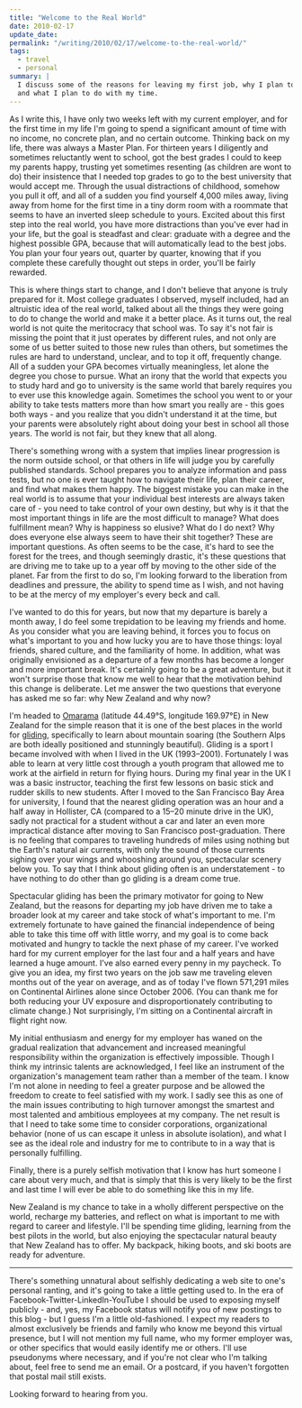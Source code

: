 ```yaml
---
title: "Welcome to the Real World"
date: 2010-02-17
update_date:
permalink: "/writing/2010/02/17/welcome-to-the-real-world/"
tags:
  - travel
  - personal
summary: |
  I discuss some of the reasons for leaving my first job, why I plan to take a break from working,
  and what I plan to do with my time.
---
```


As I write this, I have only two weeks left with my current employer, and for the first time in my life I'm going to spend a significant amount of time with no income, no concrete plan, and no certain outcome. Thinking back on my life, there was always a Master Plan. For thirteen years I diligently and sometimes reluctantly went to school, got the best grades I could to keep my parents happy, trusting yet sometimes resenting (as children are wont to do) their insistence that I needed top grades to go to the best university that would accept me. Through the usual distractions of childhood, somehow you pull it off, and all of a sudden you find yourself 4,000 miles away, living away from home for the first time in a tiny dorm room with a roommate that seems to have an inverted sleep schedule to yours. Excited about this first step into the real world, you have more distractions than you've ever had in your life, but the goal is steadfast and clear: graduate with a degree and the highest possible GPA, because that will automatically lead to the best jobs. You plan your four years out, quarter by quarter, knowing that if you complete these carefully thought out steps in order, you'll be fairly rewarded.

This is where things start to change, and I don't believe that anyone is truly prepared for it. Most college graduates I observed, myself included, had an altruistic idea of the real world, talked about all the things they were going to do to change the world and make it a better place. As it turns out, the real world is not quite the meritocracy that school was. To say it's not fair is missing the point that it just operates by different rules, and not only are some of us better suited to those new rules than others, but sometimes the rules are hard to understand, unclear, and to top it off, frequently change. All of a sudden your GPA becomes virtually meaningless, let alone the degree you chose to pursue. What an irony that the world that expects you to study hard and go to university is the same world that barely requires you to ever use this knowledge again. Sometimes the school you went to or your ability to take tests matters more than how smart you really are - this goes both ways - and you realize that you didn't understand it at the time, but your parents were absolutely right about doing your best in school all those years. The world is not fair, but they knew that all along.

There's something wrong with a system that implies linear progression is the norm outside school, or that others in life will judge you by carefully published standards. School prepares you to analyze information and pass tests, but no one is ever taught how to navigate their life, plan their career, and find what makes them happy. The biggest mistake you can make in the real world is to assume that your individual best interests are always taken care of - you need to take control of your own destiny, but why is it that the most important things in life are the most difficult to manage? What does fulfillment mean? Why is happiness so elusive? What do I do next? Why does everyone else always seem to have their shit together? These are important questions. As often seems to be the case, it's hard to see the forest for the trees, and though seemingly drastic, it's these questions that are driving me to take up to a year off by moving to the other side of the planet. Far from the first to do so, I'm looking forward to the liberation from deadlines and pressure, the ability to spend time as I wish, and not having to be at the mercy of my employer's every beck and call.

I've wanted to do this for years, but now that my departure is barely a month away, I do feel some trepidation to be leaving my friends and home. As you consider what you are leaving behind, it forces you to focus on what's important to you and how lucky you are to have those things: loyal friends, shared culture, and the familiarity of home. In addition, what was originally envisioned as a departure of a few months has become a longer and more important break. It's certainly going to be a great adventure, but it won't surprise those that know me well to hear that the motivation behind this change is deliberate. Let me answer the two questions that everyone has asked me so far: why New Zealand and why now?

I'm headed to [Omarama](http://maps.google.com/maps?f=q&amp;source=s_q&amp;hl=en&amp;geocode=&amp;q=omarama,+new+zealand&amp;sll=37.0625,-95.677068&amp;sspn=50.111473,92.548828&amp;ie=UTF8&amp;hq=&amp;hnear=Omarama,+Canterbury,+New+Zealand&amp;z=10) (latitude 44.49°S, longitude 169.97°E) in New Zealand for the simple reason that it is one of the best places in the world for [gliding](http://en.wikipedia.org/wiki/Gliding), specifically to learn about mountain soaring (the Southern Alps are both ideally positioned and stunningly beautiful). Gliding is a sport I became involved with when I lived in the UK (1993–2001). Fortunately I was able to learn at very little cost through a youth program that allowed me to work at the airfield in return for flying hours. During my final year in the UK I was a basic instructor, teaching the first few lessons on basic stick and rudder skills to new students. After I moved to the San Francisco Bay Area for university, I found that the nearest gliding operation was an hour and a half away in Hollister, CA (compared to a 15–20 minute drive in the UK), sadly not practical for a student without a car and later an even more impractical distance after moving to San Francisco post-graduation. There is no feeling that compares to traveling hundreds of miles using nothing but the Earth's natural air currents, with only the sound of those currents sighing over your wings and whooshing around you, spectacular scenery below you. To say that I think about gliding often is an understatement - to have nothing to do other than go gliding is a dream come true.

Spectacular gliding has been the primary motivator for going to New Zealand, but the reasons for departing my job have driven me to take a broader look at my career and take stock of what's important to me. I'm extremely fortunate to have gained the financial independence of being able to take this time off with little worry, and my goal is to come back motivated and hungry to tackle the next phase of my career. I've worked hard for my current employer for the last four and a half years and have learned a huge amount. I've also earned every penny in my paycheck. To give you an idea, my first two years on the job saw me traveling eleven months out of the year on average, and as of today I've flown 571,291 miles on Continental Airlines alone since October 2006. (You can thank me for both reducing your UV exposure and disproportionately contributing to climate change.) Not surprisingly, I'm sitting on a Continental aircraft in flight right now.

My initial enthusiasm and energy for my employer has waned on the gradual realization that advancement and increased meaningful responsibility within the organization is effectively impossible. Though I think my intrinsic talents are acknowledged, I feel like an instrument of the organization's management team rather than a member of the team. I know I'm not alone in needing to feel a greater purpose and be allowed the freedom to create to feel satisfied with my work. I sadly see this as one of the main issues contributing to high turnover amongst the smartest and most talented and ambitious employees at my company. The net result is that I need to take some time to consider corporations, organizational behavior (none of us can escape it unless in absolute isolation), and what I see as the ideal role and industry for me to contribute to in a way that is personally fulfilling.

Finally, there is a purely selfish motivation that I know has hurt someone I care about very much, and that is simply that this is very likely to be the first and last time I will ever be able to do something like this in my life.

New Zealand is my chance to take in a wholly different perspective on the world, recharge my batteries, and reflect on what is important to me with regard to career and lifestyle. I'll be spending time gliding, learning from the best pilots in the world, but also enjoying the spectacular natural beauty that New Zealand has to offer. My backpack, hiking boots, and ski boots are ready for adventure.

---

There's something unnatural about selfishly dedicating a web site to one's personal ranting, and it's going to take a little getting used to. In the era of Facebook-Twitter-LinkedIn-YouTube I should be used to exposing myself publicly - and, yes, my Facebook status will notify you of new postings to this blog - but I guess I'm a little old-fashioned. I expect my readers to almost exclusively be friends and family who know me beyond this virtual presence, but I will not mention my full name, who my former employer was, or other specifics that would easily identify me or others. I'll use pseudonyms where necessary, and if you're not clear who I'm talking about, feel free to send me an email. Or a postcard, if you haven't forgotten that postal mail still exists.

Looking forward to hearing from you.
